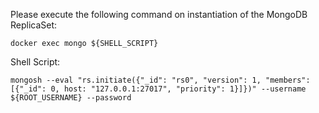Please execute the following command on instantiation of the MongoDB ReplicaSet:

```shell
docker exec mongo ${SHELL_SCRIPT}
```

Shell Script:

```shell
mongosh --eval "rs.initiate({"_id": "rs0", "version": 1, "members": [{"_id": 0, host: "127.0.0.1:27017", "priority": 1}]})" --username ${ROOT_USERNAME} --password
```
